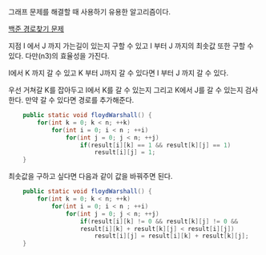 그래프 문제를 해결할 때 사용하기 유용한 알고리즘이다.

[백준 경로찾기 문제](https://www.acmicpc.net/problem/11403)

지점 I 에서 J 까지 가는길이 있는지 구할 수 있고 I 부터 J 까지의 최솟값 또한 구할 수 있다.
다만(n3)의 효율성을 가진다.

I에서 K 까지 갈 수 있고 K 부터 J까지 갈 수 있다면 I 부터 J 까지 갈 수 있다.

우선 거쳐갈 K를 잡아두고 I에서 K를 갈 수 있는지 그리고 K에서 J를 갈 수 있는지 검사한다.
만약 갈 수 있다면 경로를 추가해준다.

```JAVA
    public static void floydWarshall() {
        for(int k = 0; k < n; ++k)
            for(int i = 0; i < n ; ++i)
                for(int j = 0; j < n; ++j)
                    if(result[i][k] == 1 && result[k][j] == 1)
                        result[i][j] = 1;
    }
```

최솟값을 구하고 싶다면 다음과 같이 값을 바꿔주면 된다.

```JAVA
    public static void floydWarshall() {
        for(int k = 0; k < n; ++k)
            for(int i = 0; i < n ; ++i)
                for(int j = 0; j < n; ++j)
                    if(result[i][k] != 0 && result[k][j] != 0 &&
                    result[i][k] + result[k][j] < result[i][j])
                        result[i][j] = result[i][k] + result[k][j];
    }
```
